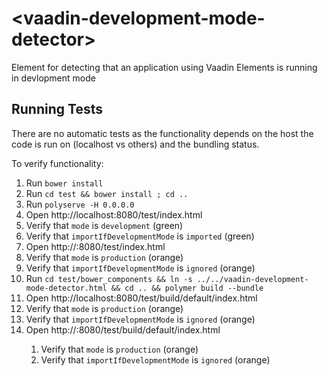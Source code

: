 # \<vaadin-development-mode-detector\>

Element for detecting that an application using Vaadin Elements is running in devlopment mode

## Running Tests

There are no automatic tests as the functionality depends on the host the code is run on (localhost vs others) and the bundling status.

To verify functionality:
1. Run `bower install`
1. Run `cd test && bower install ; cd ..`
1. Run `polyserve -H 0.0.0.0`
1. Open http://localhost:8080/test/index.html
  1. Verify that `mode` is `development` (green)
  1. Verify that `importIfDevelopmentMode` is `imported` (green)
1. Open http://<yourip>:8080/test/index.html
  1. Verify that `mode` is `production` (orange)
  1. Verify that `importIfDevelopmentMode` is `ignored` (orange)
1. Run `cd test/bower_components && ln -s ../../vaadin-development-mode-detector.html && cd .. && polymer build --bundle`
1. Open http://localhost:8080/test/build/default/index.html
  1. Verify that `mode` is `production` (orange)
  1. Verify that `importIfDevelopmentMode` is `ignored` (orange)
1. Open http://<yourip>:8080/test/build/default/index.html
    1. Verify that `mode` is `production` (orange)
    1. Verify that `importIfDevelopmentMode` is `ignored` (orange)
